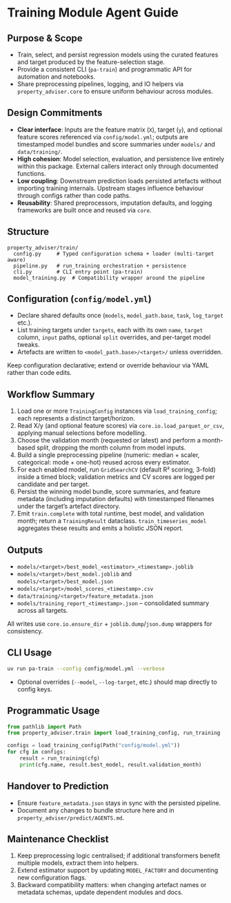 # Training Module Agent Guide

## Purpose & Scope
- Train, select, and persist regression models using the curated features and target produced by the feature-selection stage.
- Provide a consistent CLI (`pa-train`) and programmatic API for automation and notebooks.
- Share preprocessing pipelines, logging, and IO helpers via `property_adviser.core` to ensure uniform behaviour across modules.

## Design Commitments
- **Clear interface**: Inputs are the feature matrix (`X`), target (`y`), and optional feature scores referenced via `config/model.yml`; outputs are timestamped model bundles and score summaries under `models/` and `data/training/`.
- **High cohesion**: Model selection, evaluation, and persistence live entirely within this package. External callers interact only through documented functions.
- **Low coupling**: Downstream prediction loads persisted artefacts without importing training internals. Upstream stages influence behaviour through configs rather than code paths.
- **Reusability**: Shared preprocessors, imputation defaults, and logging frameworks are built once and reused via `core`.

## Structure
```
property_adviser/train/
  config.py     # Typed configuration schema + loader (multi-target aware)
  pipeline.py   # run_training orchestration + persistence
  cli.py        # CLI entry point (pa-train)
  model_training.py  # Compatibility wrapper around the pipeline
```

## Configuration (`config/model.yml`)
- Declare shared defaults once (`models`, `model_path.base`, `task`, `log_target` etc.).
- List training targets under `targets`, each with its own `name`, `target` column, `input` paths, optional `split` overrides, and per-target model tweaks.
- Artefacts are written to `<model_path.base>/<target>/` unless overridden.

Keep configuration declarative; extend or override behaviour via YAML rather than code edits.

## Workflow Summary
1. Load one or more `TrainingConfig` instances via `load_training_config`; each represents a distinct target/horizon.
2. Read X/y (and optional feature scores) via `core.io.load_parquet_or_csv`, applying manual selections before modelling.
3. Choose the validation month (requested or latest) and perform a month-based split, dropping the month column from model inputs.
4. Build a single preprocessing pipeline (numeric: median + scaler, categorical: mode + one-hot) reused across every estimator.
5. For each enabled model, run `GridSearchCV` (default R² scoring, 3-fold) inside a timed block; validation metrics and CV scores are logged per candidate and per target.
6. Persist the winning model bundle, score summaries, and feature metadata (including imputation defaults) with timestamped filenames under the target’s artefact directory.
7. Emit `train.complete` with total runtime, best model, and validation month; return a `TrainingResult` dataclass. `train_timeseries_model` aggregates these results and emits a holistic JSON report.

## Outputs
- `models/<target>/best_model_<estimator>_<timestamp>.joblib`
- `models/<target>/best_model.joblib` and `models/<target>/best_model.json`
- `models/<target>/model_scores_<timestamp>.csv`
- `data/training/<target>/feature_metadata.json`
- `models/training_report_<timestamp>.json` – consolidated summary across all targets.

All writes use `core.io.ensure_dir` + `joblib.dump`/`json.dump` wrappers for consistency.

## CLI Usage
```bash
uv run pa-train --config config/model.yml --verbose
```
- Optional overrides (`--model`, `--log-target`, etc.) should map directly to config keys.

## Programmatic Usage
```python
from pathlib import Path
from property_adviser.train import load_training_config, run_training

configs = load_training_config(Path("config/model.yml"))
for cfg in configs:
    result = run_training(cfg)
    print(cfg.name, result.best_model, result.validation_month)
```

## Handover to Prediction
- Ensure `feature_metadata.json` stays in sync with the persisted pipeline.
- Document any changes to bundle structure here and in `property_adviser/predict/AGENTS.md`.

## Maintenance Checklist
1. Keep preprocessing logic centralised; if additional transformers benefit multiple models, extract them into helpers.
2. Extend estimator support by updating `MODEL_FACTORY` and documenting new configuration flags.
3. Backward compatibility matters: when changing artefact names or metadata schemas, update dependent modules and docs.
